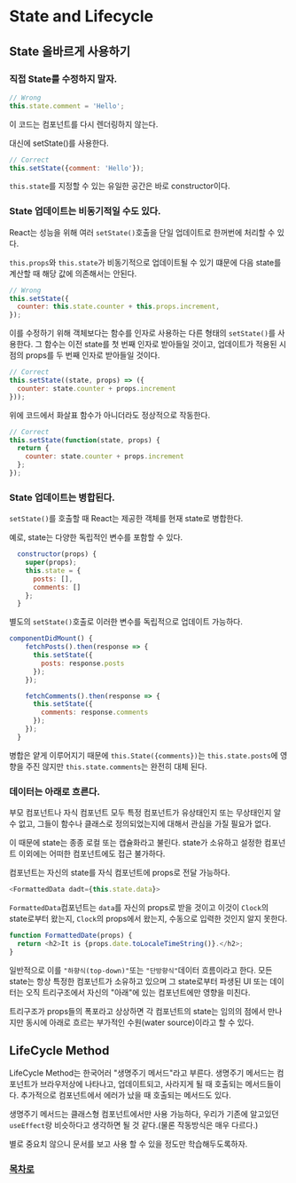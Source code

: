 # State and Lifecycle

## State 올바르게 사용하기

### 직접 State를 수정하지 말자.

```javascript
// Wrong
this.state.comment = 'Hello';
```
이 코드는 컴포넌트를 다시 렌더링하지 않는다.

대신에 setState()를 사용한다.

```javascript
// Correct
this.setState({comment: 'Hello'});
```

`this.state`를 지정할 수 있는 유일한 공간은 바로 constructor이다.

### State 업데이트는 비동기적일 수도 있다.

React는 성능을 위해 여러 `setState()`호출을 단일 업데이트로 한꺼번에 처리할 수 있다.

`this.props`와 `this.state`가 비동기적으로 업데이트될 수 있기 떄문에 다음 state를 계산할 때 해당 값에 의존해서는 안된다.

```javascript
// Wrong
this.setState({
  counter: this.state.counter + this.props.increment,
});
```

이를 수정하기 위해 객체보다는 함수를 인자로 사용하는 다른 형태의 `setState()`를 사용한다. 그 함수는 이전 state를 첫 번째 인자로 받아들일 것이고, 업데이트가 적용된 시점의 props를 두 번째 인자로 받아들일 것이다.

```javascript
// Correct
this.setState((state, props) => ({
  counter: state.counter + props.increment
}));
```
위에 코드에서 화살표 함수가 아니더라도 정상적으로 작동한다.

```javascript
// Correct
this.setState(function(state, props) {
  return {
    counter: state.counter + props.increment
  };
});
```

### State 업데이트는 병합된다.

`setState()`를 호출할 때 React는 제공한 객체를 현재 state로 병합한다.

예로, state는 다양한 독립적인 변수를 포함할 수 있다.

```javascript
  constructor(props) {
    super(props);
    this.state = {
      posts: [],
      comments: []
    };
  }
```

별도의 `setState()`호출로 이러한 변수를 독립적으로 업데이트 가능하다.

```javascript
componentDidMount() {
    fetchPosts().then(response => {
      this.setState({
        posts: response.posts
      });
    });

    fetchComments().then(response => {
      this.setState({
        comments: response.comments
      });
    });
  }
```
병합은 얕게 이루어지기 때문에 `this.State({comments})`는 `this.state.posts`에 영향을 주진 않지만 `this.state.comments`는 완전히 대체 된다.

### 데이터는 아래로 흐른다.

부모 컴포넌트나 자식 컴포넌트 모두 특정 컴포넌트가 유상태인지 또는 무상태인지 알 수 없고, 그들이 함수나 클래스로 정의되었는지에 대해서 관심을 가질 필요가 없다.

이 때문에 state는 종종 로컬 또는 캡슐화라고 불린다. state가 소유하고 설정한 컴포넌트 이외에는 어떠한 컴포넌트에도 접근 불가하다.

컴포넌트는 자신의 state를 자식 컴포넌트에 props로 전달 가능하다.

```javascript
<FormattedData dadt={this.state.data}>
```

`FormattedData`컴포넌트는 `data`를 자신의 props로 받을 것이고 이것이 `Clock`의 state로부터 왔는지, `Clock`의 props에서 왔는지, 수동으로 입력한 것인지 알지 못한다.

```javascript
function FormattedDate(props) {
  return <h2>It is {props.date.toLocaleTimeString()}.</h2>;
}
```

일반적으로 이를 `"하향식(top-down)"`또는 `"단방향식"`데이터 흐름이라고 한다. 모든 state는 항상 특정한 컴포넌트가 소유하고 있으며 그 state로부터 파생된 UI 또는 데이터는 오직 트리구조에서 자신의 "아래"에 있는 컴포넌트에만 영향을 미친다.

트리구조가 props들의 폭포라고 상상하면 각 컴포넌트의 state는 임의의 점에서 만나지만 동시에 아래로 흐르는 부가적인 수원(water source)이라고 할 수 있다.

## LifeCycle Method

LifeCycle Method는 한국어러 "생명주기 메서드"라고 부른다. 생명주기 메서드는 컴포넌트가 브라우저상에 나타나고, 업데이트되고, 사라지게 될 때 호출되는 메서드들이다. 추가적으로 컴포넌트에서 에러가 났을 때 호출되는 메서드도 있다.

생명주기 메서드는 클래스형 컴포넌트에서만 사용 가능하다, 우리가 기존에 알고있던 `useEffect`랑 비슷하다고 생각하면 될 것 같다.(물론 작동방식은 매우 다르다.)

별로 중요치 않으니 문서를 보고 사용 할 수 있을 정도만 학습해두도록하자.

### [목차로](Intro.md)